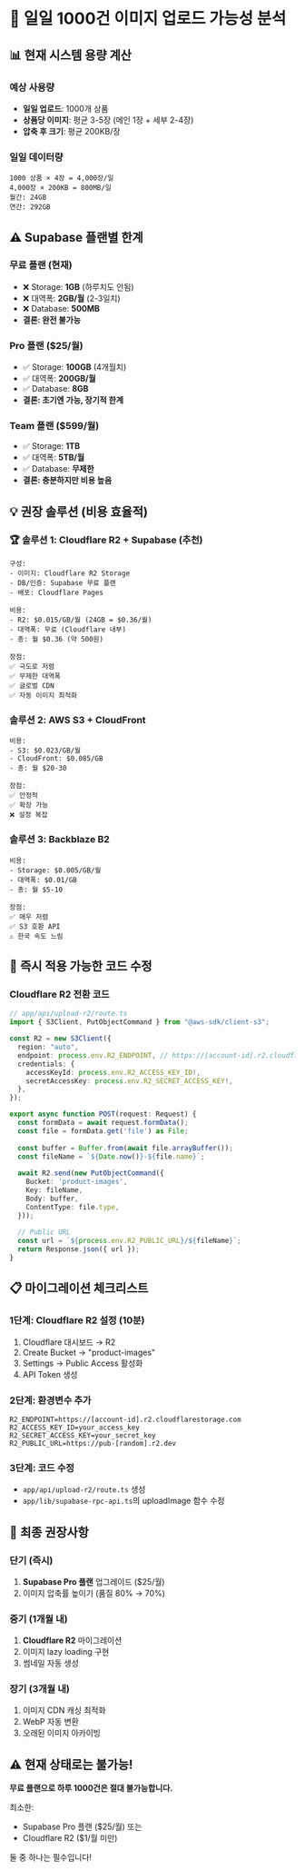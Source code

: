 # 🚨 일일 1000건 이미지 업로드 가능성 분석

## 📊 현재 시스템 용량 계산

### 예상 사용량
- **일일 업로드**: 1000개 상품
- **상품당 이미지**: 평균 3-5장 (메인 1장 + 세부 2-4장)
- **압축 후 크기**: 평균 200KB/장

### 일일 데이터량
```
1000 상품 × 4장 = 4,000장/일
4,000장 × 200KB = 800MB/일
월간: 24GB
연간: 292GB
```

## ⚠️ Supabase 플랜별 한계

### 무료 플랜 (현재)
- ❌ Storage: **1GB** (하루치도 안됨)
- ❌ 대역폭: **2GB/월** (2-3일치)
- ❌ Database: **500MB**
- **결론: 완전 불가능**

### Pro 플랜 ($25/월)
- ✅ Storage: **100GB** (4개월치)
- ✅ 대역폭: **200GB/월** 
- ✅ Database: **8GB**
- **결론: 초기엔 가능, 장기적 한계**

### Team 플랜 ($599/월)
- ✅ Storage: **1TB**
- ✅ 대역폭: **5TB/월**
- ✅ Database: **무제한**
- **결론: 충분하지만 비용 높음**

## 💡 권장 솔루션 (비용 효율적)

### 🏆 솔루션 1: Cloudflare R2 + Supabase (추천)
```
구성:
- 이미지: Cloudflare R2 Storage
- DB/인증: Supabase 무료 플랜
- 배포: Cloudflare Pages

비용:
- R2: $0.015/GB/월 (24GB = $0.36/월)
- 대역폭: 무료 (Cloudflare 내부)
- 총: 월 $0.36 (약 500원)

장점:
✅ 극도로 저렴
✅ 무제한 대역폭
✅ 글로벌 CDN
✅ 자동 이미지 최적화
```

### 솔루션 2: AWS S3 + CloudFront
```
비용:
- S3: $0.023/GB/월
- CloudFront: $0.085/GB
- 총: 월 $20-30

장점:
✅ 안정적
✅ 확장 가능
❌ 설정 복잡
```

### 솔루션 3: Backblaze B2
```
비용:
- Storage: $0.005/GB/월
- 대역폭: $0.01/GB
- 총: 월 $5-10

장점:
✅ 매우 저렴
✅ S3 호환 API
⚠️ 한국 속도 느림
```

## 🔧 즉시 적용 가능한 코드 수정

### Cloudflare R2 전환 코드
```typescript
// app/api/upload-r2/route.ts
import { S3Client, PutObjectCommand } from "@aws-sdk/client-s3";

const R2 = new S3Client({
  region: "auto",
  endpoint: process.env.R2_ENDPOINT, // https://[account-id].r2.cloudflarestorage.com
  credentials: {
    accessKeyId: process.env.R2_ACCESS_KEY_ID!,
    secretAccessKey: process.env.R2_SECRET_ACCESS_KEY!,
  },
});

export async function POST(request: Request) {
  const formData = await request.formData();
  const file = formData.get('file') as File;
  
  const buffer = Buffer.from(await file.arrayBuffer());
  const fileName = `${Date.now()}-${file.name}`;
  
  await R2.send(new PutObjectCommand({
    Bucket: 'product-images',
    Key: fileName,
    Body: buffer,
    ContentType: file.type,
  }));
  
  // Public URL
  const url = `${process.env.R2_PUBLIC_URL}/${fileName}`;
  return Response.json({ url });
}
```

## 📋 마이그레이션 체크리스트

### 1단계: Cloudflare R2 설정 (10분)
1. Cloudflare 대시보드 → R2
2. Create Bucket → "product-images"
3. Settings → Public Access 활성화
4. API Token 생성

### 2단계: 환경변수 추가
```env
R2_ENDPOINT=https://[account-id].r2.cloudflarestorage.com
R2_ACCESS_KEY_ID=your_access_key
R2_SECRET_ACCESS_KEY=your_secret_key
R2_PUBLIC_URL=https://pub-[random].r2.dev
```

### 3단계: 코드 수정
- `app/api/upload-r2/route.ts` 생성
- `app/lib/supabase-rpc-api.ts`의 uploadImage 함수 수정

## 🎯 최종 권장사항

### 단기 (즉시)
1. **Supabase Pro 플랜** 업그레이드 ($25/월)
2. 이미지 압축률 높이기 (품질 80% → 70%)

### 중기 (1개월 내)
1. **Cloudflare R2** 마이그레이션
2. 이미지 lazy loading 구현
3. 썸네일 자동 생성

### 장기 (3개월 내)
1. 이미지 CDN 캐싱 최적화
2. WebP 자동 변환
3. 오래된 이미지 아카이빙

## ⚠️ 현재 상태로는 불가능!

**무료 플랜으로 하루 1000건은 절대 불가능합니다.**

최소한:
- Supabase Pro 플랜 ($25/월) 또는
- Cloudflare R2 ($1/월 미만)

둘 중 하나는 필수입니다!